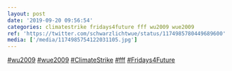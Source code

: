 ```yaml
---
layout: post
date: '2019-09-20 09:56:54'
categories: climatestrike fridays4future fff wu2009 wue2009
ref: 'https://twitter.com/schwarzlichtwue/status/1174985780449689600'
media: ['/media/1174985754122031105.jpg']
---
```

[#wu2009](/t/wu2009) [#wue2009](/t/wue2009) [#ClimateStrike](/t/climatestrike) [#fff](/t/fff) [#Fridays4Future](/t/fridays4future) 